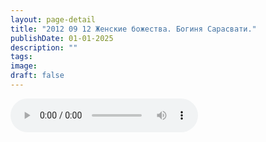 ```yaml
---
layout: page-detail
title: "2012 09 12 Женские божества. Богиня Сарасвати."
publishDate: 01-01-2025
description: ""
tags:
image:
draft: false
---
```


<audio title=" - 2012 09 12 Женские божества. Богиня Сарасвати..mp3" src="https://filer-api.advayta.org/v1.0/public/files/72709" controls=""></audio>

  
